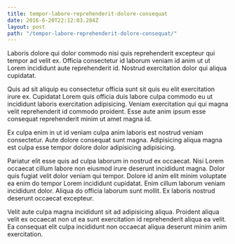 ```yaml
---
title: tempor-labore-reprehenderit-dolore-consequat
date: 2016-6-20T22:12:03.284Z
layout: post
path: "/tempor-labore-reprehenderit-dolore-consequat/"
---
```


Laboris dolore qui dolor commodo nisi quis reprehenderit excepteur qui tempor ad velit ex. Officia consectetur id laborum veniam id anim ut ut Lorem incididunt aute reprehenderit id. Nostrud exercitation dolor qui aliqua cupidatat.

Quis ad sit aliquip eu consectetur officia sunt sit quis eu elit exercitation irure ex. Cupidatat Lorem quis officia duis labore culpa commodo eu ut incididunt laboris exercitation adipisicing. Veniam exercitation qui qui magna velit reprehenderit id commodo proident. Esse aute anim ipsum esse consequat reprehenderit minim ut amet magna id.

Ex culpa enim in ut id veniam culpa anim laboris est nostrud veniam consectetur. Aute dolore consequat sunt magna. Adipisicing aliqua magna est culpa esse tempor dolore dolor adipisicing adipisicing.

Pariatur elit esse quis ad culpa laborum in nostrud ex occaecat. Nisi Lorem occaecat cillum labore non eiusmod irure deserunt incididunt magna. Dolor quis fugiat velit dolor veniam qui tempor. Dolore id anim elit minim voluptate ea enim do tempor Lorem incididunt cupidatat. Enim cillum laborum veniam incididunt dolor. Aliqua do officia laborum sunt mollit. Ex laboris nostrud deserunt occaecat excepteur.

Velit aute culpa magna incididunt sit ad adipisicing aliqua. Proident aliqua velit ex occaecat non ut ea sunt exercitation id reprehenderit aliqua ea velit. Ea consequat elit culpa incididunt non occaecat aliqua deserunt minim anim exercitation.